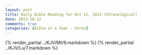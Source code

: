 ```yaml
---
layout: post
title: Daily Bible Reading for Oct 12, 2013 (Chronological)
date: 2013-10-12
comments: true
categories: [Bible in a Year - Chron]
---
```

{% render_partial ../KJV/Mt/9.markdown %}
{% render_partial ../KJV/Lu/7.markdown %}
